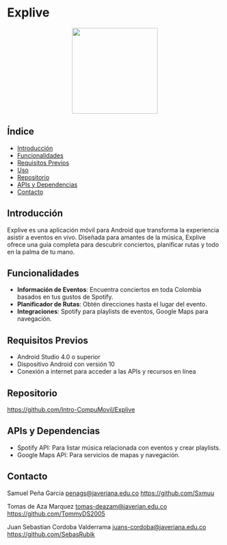 # Explive

<p align="center"><img src="https://github.com/Intro-CompuMovil/Explive/assets/116745500/a2987271-ed29-4127-9ff0-1ce08aec749f" width="200"></p>

## Índice

- [Introducción](#introducción)
- [Funcionalidades](#funcionalidades)
- [Requisitos Previos](#requisitos-previos)
- [Uso](#uso)
- [Repositorio](#Repositorio)
- [APIs y Dependencias](#apis-y-dependencias)
- [Contacto](#contacto)

## Introducción

Explive es una aplicación móvil para Android que transforma la experiencia asistir a eventos en vivo. Diseñada para amantes de la música, Explive ofrece una guía completa para descubrir conciertos, planificar rutas y todo en la palma de tu mano.

## Funcionalidades

- **Información de Eventos**: Encuentra conciertos en toda Colombia basados en tus gustos de Spotify.
- **Planificador de Rutas**: Obtén direcciones hasta el lugar del evento.
- **Integraciones**: Spotify para playlists de eventos, Google Maps para navegación.

## Requisitos Previos

- Android Studio 4.0 o superior
- Dispositivo Android con versión 10
- Conexión a internet para acceder a las APIs y recursos en línea

## Repositorio

https://github.com/Intro-CompuMovil/Explive

## APIs y Dependencias

- Spotify API: Para listar música relacionada con eventos y crear playlists.
- Google Maps API: Para servicios de mapas y navegación.

## Contacto

Samuel Peña Garcia 
penags@javeriana.edu.co
https://github.com/Sxmuu


Tomas de Aza Marquez
tomas-deazam@javerian.edu.co
https://github.com/TommyDS2005


Juan Sebastian Cordoba Valderrama
juans-cordoba@javeriana.edu.co
https://github.com/SebasRubik







